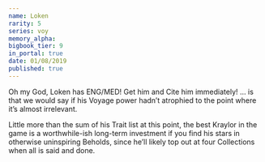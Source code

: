 ```yaml
---
name: Loken
rarity: 5
series: voy
memory_alpha:
bigbook_tier: 9
in_portal: true
date: 01/08/2019
published: true
---
```


Oh my God, Loken has ENG/MED! Get him and Cite him immediately! … is that we would say if his Voyage power hadn’t atrophied to the point where it’s almost irrelevant. 

Little more than the sum of his Trait list at this point, the best Kraylor in the game is a worthwhile-ish long-term investment if you find his stars in otherwise uninspiring Beholds, since he’ll likely top out at four Collections when all is said and done.
